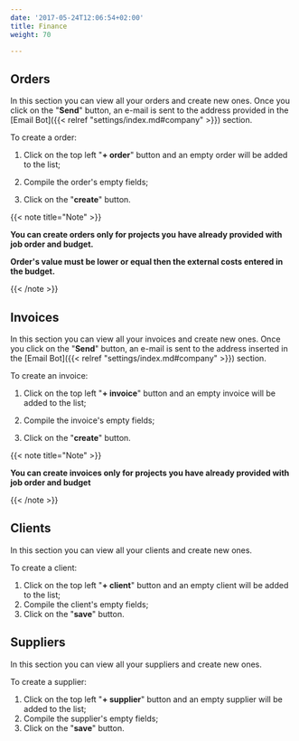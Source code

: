 ```yaml
---
date: '2017-05-24T12:06:54+02:00'
title: Finance
weight: 70

---
```

## Orders

In this section you can view all your orders and create new ones. Once you click on the "**Send**" button, an e-mail is sent to the address provided in the [Email Bot]({{< relref "settings/index.md#company" >}}) section.

To create a order:

1. Click on the top left "**+ order**" button and an empty order will be added to the list;

1. Compile the order's empty fields;

1. Click on the "**create**" button.

{{< note title="Note" >}}

**<p>You can create orders only for projects you have already provided with job order and budget.</p>**

**<p>Order's value must be lower or equal then the external costs entered in the budget.</p>**

{{< /note >}}

## Invoices

In this section you can view all your invoices and create new ones. Once you click on the "**Send**" button, an e-mail is sent to the address inserted in the [Email Bot]({{< relref "settings/index.md#company" >}}) section.

To create an invoice:

1. Click on the top left "**+ invoice**" button and an empty invoice will be added to the list;

1. Compile the invoice's empty fields;

1. Click on the "**create**" button.

{{< note title="Note" >}}
**<p>You can create invoices only for projects you have already provided with job order and budget</p>**
{{< /note >}}

## Clients
<p>In this section you can view all your clients and create new ones.</p>
<p>To create a client:</p>
<ol>
<li>Click on the top left "<strong>+ client</strong>" button and an empty client will be added to the list;</li>
<li>Compile the client's empty fields;</li>
<li>Click on the "<strong>save</strong>" button.</li>
</ol>

## Suppliers
<p>In this section you can view all your suppliers and create new ones.</p>
<p>To create a supplier:</p>
<ol>
<li>Click on the top left "<strong>+ supplier</strong>" button and an empty supplier will be added to the list;</li>
<li>Compile the supplier's empty fields;</li>
<li>Click on the "<strong>save</strong>" button.</li>
</ol>